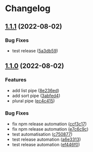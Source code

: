 # Changelog

## [1.1.1](https://github.com/haiilo/ngx-intl/compare/ngx-intl-v1.1.0...ngx-intl-v1.1.1) (2022-08-02)


### Bug Fixes

* test release ([5a3db59](https://github.com/haiilo/ngx-intl/commit/5a3db59764bb99ac4e40ac05bd8a613101afb056))

## [1.1.0](https://github.com/haiilo/ngx-intl/compare/ngx-intl-v1.0.1...ngx-intl-v1.1.0) (2022-08-02)


### Features

* add list pipe ([8e236ed](https://github.com/haiilo/ngx-intl/commit/8e236edb316b592efc862db8b5b2763dd76d64a8))
* add sort pipe ([3abfed4](https://github.com/haiilo/ngx-intl/commit/3abfed460f95428a608c4cd484adf4b0570bccef))
* plural pipe ([ec4c415](https://github.com/haiilo/ngx-intl/commit/ec4c4150900dc493f3f9318279ed424265950fc8))


### Bug Fixes

* fix npm release automation ([ccf3c17](https://github.com/haiilo/ngx-intl/commit/ccf3c17847e8e05a7727691f59d469bdbb9cd88f))
* fix npm release automation ([e7c6c9c](https://github.com/haiilo/ngx-intl/commit/e7c6c9cb6036c1b6fcc85b4854333dee340132fe))
* test automatisation ([c750877](https://github.com/haiilo/ngx-intl/commit/c75087734ac2849e7da7ac206b242b623f7d8bb5))
* test release automation ([a6e3313](https://github.com/haiilo/ngx-intl/commit/a6e3313f70fc5f572ea8fa7b6dd817c23ff671a4))
* test release automation ([ef446f0](https://github.com/haiilo/ngx-intl/commit/ef446f01d46c88b52e1ea650302a8980efec7066))
